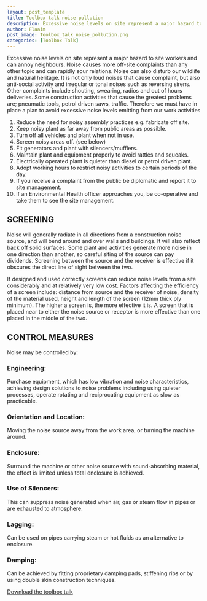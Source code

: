 ```yaml
---
layout: post_template
title: Toolbox talk noise pollution
description: Excessive noise levels on site represent a major hazard to site workers and can annoy neighbours. Noise causes more off-site complaints than any other topic and can rapidly sour relations.
author: Flaaim
post_image: Toolbox_talk_noise_pollution.png
categories: [Toolbox Talk]
---
```


Excessive noise levels on site represent a major hazard to site workers and can annoy neighbours. Noise causes more off-site complaints than any other topic and can rapidly sour relations. Noise can also disturb our wildlife and natural heritage. It is not only loud noises that cause complaint, but also anti-social activity and irregular or tonal noises such as reversing sirens. Other complaints include shouting, swearing, radios and out of hours deliveries. Some construction activities that cause the greatest problems are; pneumatic tools, petrol driven saws, traffic. Therefore we must have in place a plan to avoid excessive noise levels emitting from our work activities


1. Reduce the need for noisy assembly practices e.g. fabricate off site.
2. Keep noisy plant as far away from public areas as possible.
3. Turn off all vehicles and plant when not in use.
4. Screen noisy areas off. (see below)
5. Fit generators and plant with silencers/mufflers.
6. Maintain plant and equipment properly to avoid rattles and squeaks.
7. Electrically operated plant is quieter than diesel or petrol driven plant.
8. Adopt working hours to restrict noisy activities to certain periods of the day.
9. If you receive a complaint from the public be diplomatic and report it to site management.
10. If an Environmental Health officer approaches you, be co-operative and take them to see the site management.

## SCREENING

Noise will generally radiate in all directions from a construction noise source, and will bend around and over walls and buildings. It will also reflect back off solid surfaces. Some plant and activities generate more noise in one direction than another, so careful siting of the source can pay dividends. Screening between the source and the receiver is effective if it obscures the direct line of sight between the two.

If designed and used correctly screens can reduce noise levels from a site considerably and at relatively very low cost. Factors affecting the efficiency of a screen include: distance from source and the receiver of noise, density of the material used, height and length of the screen (12mm thick ply minimum). The higher a screen is, the more effective it is. A screen that is placed near to either the noise source or receptor is more effective than one placed in the middle of the two.

## CONTROL MEASURES

Noise may be controlled by:

### Engineering:

Purchase equipment, which has low vibration and noise characteristics, achieving design solutions to noise problems including using quieter processes, operate rotating and reciprocating equipment as slow as practicable.

### Orientation and Location:
Moving the noise source away from the work area, or turning the machine around.

### Enclosure:
Surround the machine or other noise source with sound-absorbing material, the effect is limited unless total enclosure is achieved.

### Use of Silencers:
This can suppress noise generated when air, gas or steam flow in pipes or are exhausted to atmosphere.

### Lagging:
Can be used on pipes carrying steam or hot fluids as an alternative to enclosure.

### Damping:
Can be achieved by fitting proprietary damping pads, stiffening ribs or by using double skin construction techniques.





[Download the toolbox talk](https://safetyworkblog.com/assets/template/Toolbox_talk_noise_pollution.docx)
